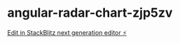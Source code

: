 # angular-radar-chart-zjp5zv

[Edit in StackBlitz next generation editor ⚡️](https://stackblitz.com/~/github.com/vs412/angular-radar-chart-zjp5zv)